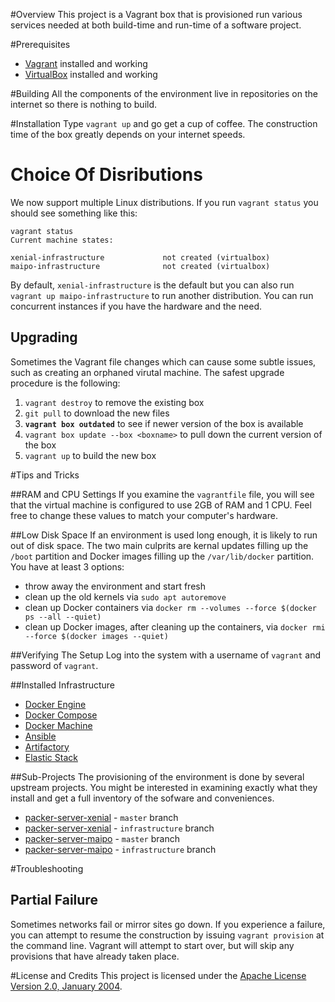 #Overview
This project is a Vagrant box that is provisioned run various services needed at both build-time
and run-time of a software project.

#Prerequisites

* [Vagrant](https://www.vagrantup.com/) installed and working
* [VirtualBox](https://www.virtualbox.org/) installed and working

#Building
All the components of the environment live in repositories on the internet so there is nothing to build.

#Installation
Type `vagrant up` and go get a cup of coffee.  The construction time of the box greatly depends on your internet speeds.

# Choice Of Disributions
We now support multiple Linux distributions.  If you run `vagrant status` you should see something like this:

```
vagrant status
Current machine states:

xenial-infrastructure             not created (virtualbox)
maipo-infrastructure              not created (virtualbox)
```

By default, `xenial-infrastructure` is the default but you can also run `vagrant up maipo-infrastructure` to run
another distribution.  You can run concurrent instances if you have the hardware and the need.

## Upgrading
Sometimes the Vagrant file changes which can cause some subtle issues, such as creating an orphaned virutal machine.
The safest upgrade procedure is the following:

1. `vagrant destroy` to remove the existing box
1. `git pull` to download the new files
1. **`vagrant box outdated`** to see if newer version of the box is available
1. `vagrant box update --box <boxname>` to pull down the current version of the box
1. `vagrant up` to build the new box

#Tips and Tricks

##RAM and CPU Settings
If you examine the `vagrantfile` file, you will see that the virtual machine is configured to use 2GB of RAM and
1 CPU.  Feel free to change these values to match your computer's hardware.

##Low Disk Space
If an environment is used long enough, it is likely to run out of disk space.  The two main culprits are kernal updates
filling up the `/boot` partition and Docker images filling up the `/var/lib/docker` partition.  You have at least 3 options:

* throw away the environment and start fresh
* clean up the old kernels via `sudo apt autoremove`
* clean up Docker containers via `docker rm --volumes --force $(docker ps --all --quiet)`
* clean up Docker images, after cleaning up the containers, via `docker rmi --force $(docker images --quiet)`

##Verifying The Setup
Log into the system with a username of `vagrant` and password of `vagrant`.

##Installed Infrastructure
* [Docker Engine](https://docs.docker.com/)
* [Docker Compose](https://docs.docker.com/compose/)
* [Docker Machine](https://docs.docker.com/machine/)
* [Ansible](http://www.ansible.com/)
* [Artifactory](https://www.jfrog.com/artifactory/)
* [Elastic Stack](https://www.elastic.co/v5)

##Sub-Projects
The provisioning of the environment is done by several upstream projects.  You might be interested in examining
exactly what they install and get a full inventory of the sofware and conveniences.

* [packer-server-xenial](https://github.com/kurron/packer-server-xenial) - `master` branch
* [packer-server-xenial](https://github.com/kurron/packer-server-xenial) - `infrastructure` branch
* [packer-server-maipo](https://github.com/kurron/packer-server-maipo) - `master` branch
* [packer-server-maipo](https://github.com/kurron/packer-server-maipo) - `infrastructure` branch

#Troubleshooting

## Partial Failure
Sometimes networks fail or mirror sites go down. If you experience a failure, you can attempt to resume the construction
by issuing `vagrant provision` at the command line.  Vagrant will attempt to start over, but will skip any provisions that
have already taken place.

#License and Credits
This project is licensed under the [Apache License Version 2.0, January 2004](http://www.apache.org/licenses/).
